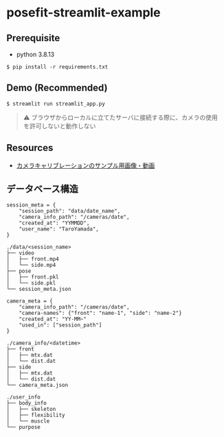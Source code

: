 # posefit-streamlit-example

## Prerequisite
* python 3.8.13
```
$ pip install -r requirements.txt
```

## Demo (Recommended)
```
$ streamlit run streamlit_app.py
```
> :warning: ブラウザからローカルに立てたサーバに接続する際に、カメラの使用を許可しないと動作しない

## Resources
* [カメラキャリブレーションのサンプル用画像・動画](https://drive.google.com/drive/folders/1r3Z7lHwwfGPrODKtyt3r8PVc50vcdApI?usp=sharing)

## データベース構造
```
session_meta = {
    "session_path": "data/date_name",
    "camera_info_path": "/cameras/date",
    "created_at": "YYMMDD",
    "user_name": "TaroYamada",
}
```

```
./data/<session_name>
├── video
│   ├── front.mp4
│   └── side.mp4
├── pose
│   ├── front.pkl
│   └── side.pkl
└── session_meta.json
```


```
camera_meta = {
    "camera_info_path": "/cameras/date",
    "camera-names": {"front": "name-1", "side": "name-2"}
    "created_at": "YY-MM~"
    "used_in": ["session_path"]
}
```

```
./camera_info/<datetime>
├── front
│   ├── mtx.dat
│   └── dist.dat
├── side
│   ├── mtx.dat
│   └── dist.dat
└── camera_meta.json
```


```
./user_info
├── body_info
│   ├── skeleton
│   ├── flexibility
│   └── muscle
└── purpose
```